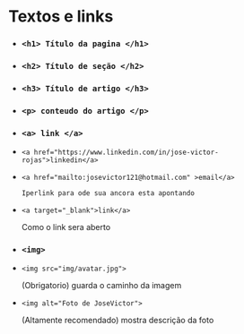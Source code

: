 # Textos e links

- ### ``` <h1> Título da pagina </h1> ```

- ### ``` <h2> Título de seção </h2> ```

- ### ``` <h3> Título de artigo </h3> ```

- ### ``` <p> conteudo do artigo </p> ```

- ### ```<a> link </a> ```

- ``` <a href="https://www.linkedin.com/in/jose-victor-rojas">linkedin</a> ```

- ``` <a href="mailto:josevictor121@hotmail.com" >email</a> ```
      
      Iperlink para ode sua ancora esta apontando


- ``` <a target="_blank">link</a> ```

     Como o link sera aberto

- ### ```<img> ```

- ```<img src="img/avatar.jpg">```
     
     (Obrigatorio) guarda o caminho da imagem

- ``` <img alt="Foto de JoseVictor"> ```
      
     (Altamente recomendado) mostra descrição da foto

     


 







